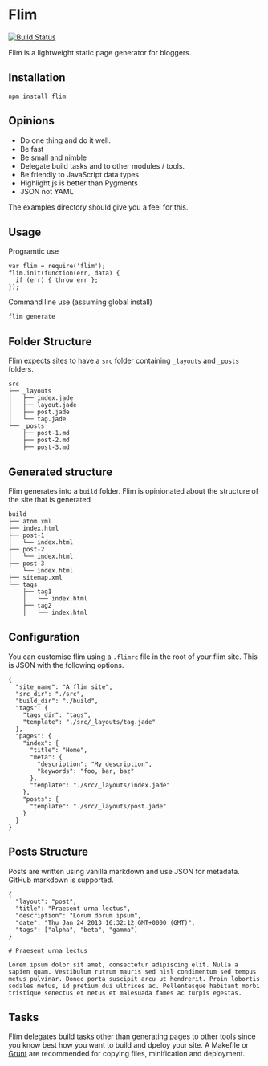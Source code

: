 # Flim

[![Build Status](https://secure.travis-ci.org/shapeshed/flim.png)](http://travis-ci.org/shapeshed/flim)

Flim is a lightweight static page generator for bloggers. 

## Installation

    npm install flim

## Opinions

* Do one thing and do it well. 
* Be fast
* Be small and nimble
* Delegate build tasks and to other modules / tools.
* Be friendly to JavaScript data types
* Highlight.js is better than Pygments
* JSON not YAML

The examples directory should give you a feel for this. 

## Usage

Programtic use

    var flim = require('flim');
    flim.init(function(err, data) {
      if (err) { throw err };
    }); 

Command line use (assuming global install)

    flim generate

## Folder Structure

Flim expects sites to have a `src` folder containing `_layouts` and `_posts` folders.

    src
    ├── _layouts
    │   ├── index.jade
    │   ├── layout.jade
    │   ├── post.jade
    │   └── tag.jade
    └── _posts
        ├── post-1.md
        ├── post-2.md
        ├── post-3.md

## Generated structure

Flim generates into a `build` folder. Flim is opinionated about the structure of the site that is generated

    build
    ├── atom.xml
    ├── index.html
    ├── post-1
    │   └── index.html
    ├── post-2
    │   └── index.html
    ├── post-3
        └── index.html
    ├── sitemap.xml
    └── tags
        ├── tag1
        │   └── index.html
        ├── tag2
        │   └── index.html

## Configuration

You can customise flim using a `.flimrc` file in the root of your flim site. This is JSON with the following options.

    {
      "site_name": "A flim site",
      "src_dir": "./src",
      "build_dir": "./build",
      "tags": {
        "tags_dir": "tags",
        "template": "./src/_layouts/tag.jade"
      },
      "pages": {
        "index": {
          "title": "Home",
          "meta": {
            "description": "My description",
            "keywords": "foo, bar, baz"
          },
          "template": "./src/_layouts/index.jade"
        },
        "posts": {
          "template": "./src/_layouts/post.jade"
        }
      }
    }

## Posts Structure

Posts are written using vanilla markdown and use JSON for metadata. GitHub markdown is supported.

    {
      "layout": "post",
      "title": "Praesent urna lectus",
      "description": "Lorum dorum ipsum",
      "date": "Thu Jan 24 2013 16:32:12 GMT+0000 (GMT)",
      "tags": ["alpha", "beta", "gamma"]
    }

    # Praesent urna lectus

    Lorem ipsum dolor sit amet, consectetur adipiscing elit. Nulla a sapien quam. Vestibulum rutrum mauris sed nisl condimentum sed tempus metus pulvinar. Donec porta suscipit arcu ut hendrerit. Proin lobortis sodales metus, id pretium dui ultrices ac. Pellentesque habitant morbi tristique senectus et netus et malesuada fames ac turpis egestas. 

## Tasks 

Flim delegates build tasks other than generating pages to other tools since you know best how you want to build and dpeloy your site. A Makefile or [Grunt][2] are recommended for copying files, minification and deployment. 

[1]: https://github.com/mojombo/jekyll
[2]: http://gruntjs.com/
[3]: http://0.0.0.0:3000
